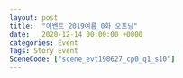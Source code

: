 ```yaml
---
layout: post
title:  "이벤트_2019여름_0화_오프닝"
date:   2020-12-14 00:00:00 +0000
categories: Event
Tags: Story Event
SceneCode: ["scene_evt190627_cp0_q1_s10"]
---
```

